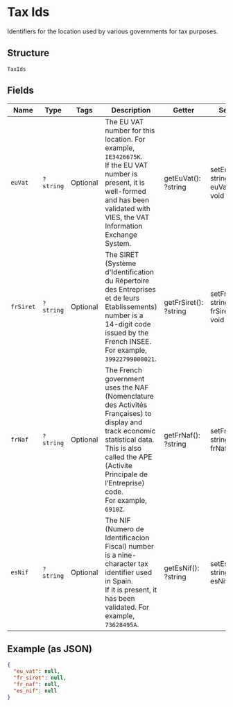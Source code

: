 
# Tax Ids

Identifiers for the location used by various governments for tax purposes.

## Structure

`TaxIds`

## Fields

| Name | Type | Tags | Description | Getter | Setter |
|  --- | --- | --- | --- | --- | --- |
| `euVat` | `?string` | Optional | The EU VAT number for this location. For example, `IE3426675K`.<br>If the EU VAT number is present, it is well-formed and has been<br>validated with VIES, the VAT Information Exchange System. | getEuVat(): ?string | setEuVat(?string euVat): void |
| `frSiret` | `?string` | Optional | The SIRET (Système d'Identification du Répertoire des Entreprises et de leurs Etablissements)<br>number is a 14-digit code issued by the French INSEE. For example, `39922799000021`. | getFrSiret(): ?string | setFrSiret(?string frSiret): void |
| `frNaf` | `?string` | Optional | The French government uses the NAF (Nomenclature des Activités Françaises) to display and<br>track economic statistical data. This is also called the APE (Activite Principale de l’Entreprise) code.<br>For example, `6910Z`. | getFrNaf(): ?string | setFrNaf(?string frNaf): void |
| `esNif` | `?string` | Optional | The NIF (Numero de Identificacion Fiscal) number is a nine-character tax identifier used in Spain.<br>If it is present, it has been validated. For example, `73628495A`. | getEsNif(): ?string | setEsNif(?string esNif): void |

## Example (as JSON)

```json
{
  "eu_vat": null,
  "fr_siret": null,
  "fr_naf": null,
  "es_nif": null
}
```

